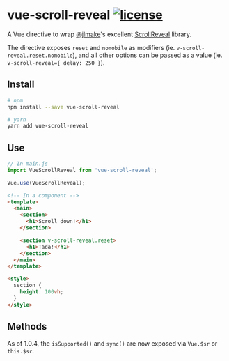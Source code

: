 # vue-scroll-reveal [![license](https://img.shields.io/github/license/tserkov/vue-scroll-reveal.svg)]()
A Vue directive to wrap [@jlmake](https://github.com/jlmakes)'s excellent [ScrollReveal](https://github.com/jlmakes/scrollreveal) library.

The directive exposes `reset` and `nomobile` as modifiers (ie. `v-scroll-reveal.reset.nomobile`), and all other options can be passed as a value (ie. `v-scroll-reveal={ delay: 250 }`).

## Install

``` bash
# npm
npm install --save vue-scroll-reveal
```

``` bash
# yarn
yarn add vue-scroll-reveal
```

## Use

```javascript
// In main.js
import VueScrollReveal from 'vue-scroll-reveal';

Vue.use(VueScrollReveal);
```

```html
<!-- In a component -->
<template>
  <main>
    <section>
      <h1>Scroll down!</h1>
    </section>

    <section v-scroll-reveal.reset>
      <h1>Tada!</h1>
    </section>
  </main>
</template>

<style>
  section {
    height: 100vh;
  }
</style>
```

## Methods

As of 1.0.4, the `isSupported()` and `sync()` are now exposed via `Vue.$sr` or `this.$sr`.